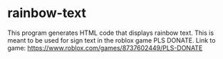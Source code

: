 # rainbow-text
This program generates HTML code that displays rainbow text. This is meant to be used for sign text in the roblox game PLS DONATE.
Link to game: https://www.roblox.com/games/8737602449/PLS-DONATE
